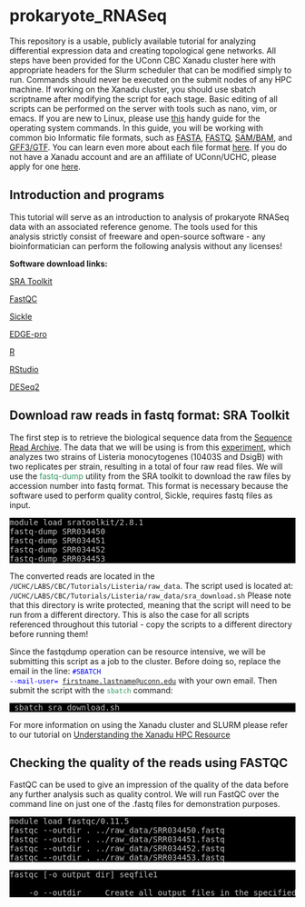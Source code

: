 # prokaryote_RNASeq

This repository is a usable, publicly available tutorial for analyzing differential expression data and creating topological gene networks. All steps have been provided for the UConn CBC Xanadu cluster here with appropriate headers for the Slurm scheduler that can be modified simply to run.  Commands should never be executed on the submit nodes of any HPC machine.  If working on the Xanadu cluster, you should use sbatch scriptname after modifying the script for each stage.  Basic editing of all scripts can be performed on the server with tools such as nano, vim, or emacs.  If you are new to Linux, please use <a href="https://bio Informatics.uconn.edu/unix-basics/">this</a> handy guide for the operating system commands.  In this guide, you will be working with common bio Informatic file formats, such as <a href="https://en.wikipedia.org/wiki/FASTA_format">FASTA</a>, <a href="https://en.wikipedia.org/wiki/FASTQ_format">FASTQ</a>, <a href="https://en.wikipedia.org/wiki/SAM_(file_format)">SAM/BAM</a>, and <a href="https://en.wikipedia.org/wiki/General_feature_format">GFF3/GTF</a>. You can learn even more about each file format <a href="https://bio Informatics.uconn.edu/resources-and-events/tutorials/file-formats-tutorial/">here</a>. If you do not have a Xanadu account and are an affiliate of UConn/UCHC, please apply for one <a href="https://bio Informatics.uconn.edu/contact-us/">here</a>.


<h2 id="Header_1">Introduction and programs</h2>
This tutorial will serve as an introduction to analysis of prokaryote RNASeq data with an associated reference genome. The tools used for this analysis strictly consist of freeware and open-source software - any bioinformatician can perform the following analysis without any licenses!   

<strong>Software download links:</strong>

<a href="https://github.com/ncbi/sra-tools">SRA Toolkit</a>

<a href="http://www.bioinformatics.babraham.ac.uk/projects/fastqc/">FastQC</a>

<a href="https://github.com/najoshi/sickle">Sickle</a>

<a href="http://ccb.jhu.edu/software/EDGE-pro/">EDGE-pro</a>

<a href="http://www.r-project.org/">R</a>

<a href="https://www.rstudio.com/">RStudio</a>

<a href="http://bioconductor.org/packages/release/bioc/html/DESeq2.html">DESeq2</a>



<h2 id="Header_2"> Download raw reads in fastq format: SRA Toolkit</h2>
The first step is to retrieve the biological sequence data from the <a href="https://www.ncbi.nlm.nih.gov/sra">Sequence Read Archive</a>. The data that we will be using is from this <a href="https://www.ncbi.nlm.nih.gov/bioproject/PRJNA116667">experiment</a>, which analyzes two strains of Listeria monocytogenes (10403S and DsigB) with two replicates per strain, resulting in a total of four raw read files. We will use the <span style="color: #339966;">fastq-dump</span> utility from the SRA toolkit to download the raw files by accession number into fastq format. This format is necessary because the software used to perform quality control, Sickle, requires fastq files as input.

<pre style="color: silver; background: black;">module load sratoolkit/2.8.1
fastq-dump SRR034450
fastq-dump SRR034451
fastq-dump SRR034452
fastq-dump SRR034453</pre>

The converted reads are located in the <code>/UCHC/LABS/CBC/Tutorials/Listeria/raw_data</code>. The script used is located at: <code>/UCHC/LABS/CBC/Tutorials/Listeria/raw_data/sra_download.sh</code> Please note that this directory is write protected, meaning that the script will need to be run from a different directory. This is also the case for all scripts referenced throughout this tutorial - copy the scripts to a different directory before running them!

Since the fastqdump operation can be resource intensive, we will be submitting this script as a job to the cluster. Before doing so, replace the email in the line: <code><span style="color: #0000ff;">#SBATCH --mail-user= firstname.lastname@uconn.edu</span></code> with your own email. Then submit the script with the <code><span style="color: #339966;">sbatch</span></code> command:
<pre style="color: silver; background: black;"> sbatch sra_download.sh </pre>

For more information on using the Xanadu cluster and SLURM please refer to our tutorial on <a href="https://bioinformatics.uconn.edu/resources-and-events/tutorials/xanadu/">Understanding the Xanadu HPC Resource</a>



<h2 id="Header_2"> Checking the quality of the reads using FASTQC</h2>
FastQC can be used to give an impression of the quality of the data before any further analysis such as quality control. We will run FastQC over the command line on just one of the .fastq files for demonstration purposes.

<pre style="color: silver; background: black;">
module load fastqc/0.11.5
fastqc --outdir . ../raw_data/SRR034450.fastq
fastqc --outdir . ../raw_data/SRR034451.fastq
fastqc --outdir . ../raw_data/SRR034452.fastq
fastqc --outdir . ../raw_data/SRR034453.fastq
</pre>

<pre style="color: silver; background: black;">
fastqc [-o output dir] seqfile1

    -o --outdir     Create all output files in the specified output directory
</pre>
